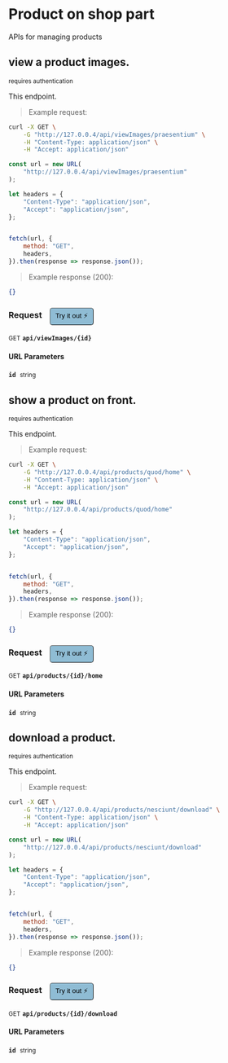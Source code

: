 # Product   on shop part

APIs for managing  products

## view a product images.

<small class="badge badge-darkred">requires authentication</small>

This endpoint.

> Example request:

```bash
curl -X GET \
    -G "http://127.0.0.4/api/viewImages/praesentium" \
    -H "Content-Type: application/json" \
    -H "Accept: application/json"
```

```javascript
const url = new URL(
    "http://127.0.0.4/api/viewImages/praesentium"
);

let headers = {
    "Content-Type": "application/json",
    "Accept": "application/json",
};


fetch(url, {
    method: "GET",
    headers,
}).then(response => response.json());
```


> Example response (200):

```json
{}
```
<div id="execution-results-GETapi-viewImages--id-" hidden>
    <blockquote>Received response<span id="execution-response-status-GETapi-viewImages--id-"></span>:</blockquote>
    <pre class="json"><code id="execution-response-content-GETapi-viewImages--id-"></code></pre>
</div>
<div id="execution-error-GETapi-viewImages--id-" hidden>
    <blockquote>Request failed with error:</blockquote>
    <pre><code id="execution-error-message-GETapi-viewImages--id-"></code></pre>
</div>
<form id="form-GETapi-viewImages--id-" data-method="GET" data-path="api/viewImages/{id}" data-authed="1" data-hasfiles="0" data-headers='{"Content-Type":"application\/json","Accept":"application\/json"}' onsubmit="event.preventDefault(); executeTryOut('GETapi-viewImages--id-', this);">
<h3>
    Request&nbsp;&nbsp;&nbsp;
        <button type="button" style="background-color: #8fbcd4; padding: 5px 10px; border-radius: 5px; border-width: thin;" id="btn-tryout-GETapi-viewImages--id-" onclick="tryItOut('GETapi-viewImages--id-');">Try it out ⚡</button>
    <button type="button" style="background-color: #c97a7e; padding: 5px 10px; border-radius: 5px; border-width: thin;" id="btn-canceltryout-GETapi-viewImages--id-" onclick="cancelTryOut('GETapi-viewImages--id-');" hidden>Cancel</button>&nbsp;&nbsp;
    <button type="submit" style="background-color: #6ac174; padding: 5px 10px; border-radius: 5px; border-width: thin;" id="btn-executetryout-GETapi-viewImages--id-" hidden>Send Request 💥</button>
    </h3>
<p>
<small class="badge badge-green">GET</small>
 <b><code>api/viewImages/{id}</code></b>
</p>
<p>
<label id="auth-GETapi-viewImages--id-" hidden>Authorization header: <b><code>Bearer </code></b><input type="text" name="Authorization" data-prefix="Bearer " data-endpoint="GETapi-viewImages--id-" data-component="header"></label>
</p>
<h4 class="fancy-heading-panel"><b>URL Parameters</b></h4>
<p>
<b><code>id</code></b>&nbsp;&nbsp;<small>string</small>  &nbsp;
<input type="text" name="id" data-endpoint="GETapi-viewImages--id-" data-component="url" required  hidden>
<br>
</p>
</form>


## show a product on front.

<small class="badge badge-darkred">requires authentication</small>

This endpoint.

> Example request:

```bash
curl -X GET \
    -G "http://127.0.0.4/api/products/quod/home" \
    -H "Content-Type: application/json" \
    -H "Accept: application/json"
```

```javascript
const url = new URL(
    "http://127.0.0.4/api/products/quod/home"
);

let headers = {
    "Content-Type": "application/json",
    "Accept": "application/json",
};


fetch(url, {
    method: "GET",
    headers,
}).then(response => response.json());
```


> Example response (200):

```json
{}
```
<div id="execution-results-GETapi-products--id--home" hidden>
    <blockquote>Received response<span id="execution-response-status-GETapi-products--id--home"></span>:</blockquote>
    <pre class="json"><code id="execution-response-content-GETapi-products--id--home"></code></pre>
</div>
<div id="execution-error-GETapi-products--id--home" hidden>
    <blockquote>Request failed with error:</blockquote>
    <pre><code id="execution-error-message-GETapi-products--id--home"></code></pre>
</div>
<form id="form-GETapi-products--id--home" data-method="GET" data-path="api/products/{id}/home" data-authed="1" data-hasfiles="0" data-headers='{"Content-Type":"application\/json","Accept":"application\/json"}' onsubmit="event.preventDefault(); executeTryOut('GETapi-products--id--home', this);">
<h3>
    Request&nbsp;&nbsp;&nbsp;
        <button type="button" style="background-color: #8fbcd4; padding: 5px 10px; border-radius: 5px; border-width: thin;" id="btn-tryout-GETapi-products--id--home" onclick="tryItOut('GETapi-products--id--home');">Try it out ⚡</button>
    <button type="button" style="background-color: #c97a7e; padding: 5px 10px; border-radius: 5px; border-width: thin;" id="btn-canceltryout-GETapi-products--id--home" onclick="cancelTryOut('GETapi-products--id--home');" hidden>Cancel</button>&nbsp;&nbsp;
    <button type="submit" style="background-color: #6ac174; padding: 5px 10px; border-radius: 5px; border-width: thin;" id="btn-executetryout-GETapi-products--id--home" hidden>Send Request 💥</button>
    </h3>
<p>
<small class="badge badge-green">GET</small>
 <b><code>api/products/{id}/home</code></b>
</p>
<p>
<label id="auth-GETapi-products--id--home" hidden>Authorization header: <b><code>Bearer </code></b><input type="text" name="Authorization" data-prefix="Bearer " data-endpoint="GETapi-products--id--home" data-component="header"></label>
</p>
<h4 class="fancy-heading-panel"><b>URL Parameters</b></h4>
<p>
<b><code>id</code></b>&nbsp;&nbsp;<small>string</small>  &nbsp;
<input type="text" name="id" data-endpoint="GETapi-products--id--home" data-component="url" required  hidden>
<br>
</p>
</form>


## download a product.

<small class="badge badge-darkred">requires authentication</small>

This endpoint.

> Example request:

```bash
curl -X GET \
    -G "http://127.0.0.4/api/products/nesciunt/download" \
    -H "Content-Type: application/json" \
    -H "Accept: application/json"
```

```javascript
const url = new URL(
    "http://127.0.0.4/api/products/nesciunt/download"
);

let headers = {
    "Content-Type": "application/json",
    "Accept": "application/json",
};


fetch(url, {
    method: "GET",
    headers,
}).then(response => response.json());
```


> Example response (200):

```json
{}
```
<div id="execution-results-GETapi-products--id--download" hidden>
    <blockquote>Received response<span id="execution-response-status-GETapi-products--id--download"></span>:</blockquote>
    <pre class="json"><code id="execution-response-content-GETapi-products--id--download"></code></pre>
</div>
<div id="execution-error-GETapi-products--id--download" hidden>
    <blockquote>Request failed with error:</blockquote>
    <pre><code id="execution-error-message-GETapi-products--id--download"></code></pre>
</div>
<form id="form-GETapi-products--id--download" data-method="GET" data-path="api/products/{id}/download" data-authed="1" data-hasfiles="0" data-headers='{"Content-Type":"application\/json","Accept":"application\/json"}' onsubmit="event.preventDefault(); executeTryOut('GETapi-products--id--download', this);">
<h3>
    Request&nbsp;&nbsp;&nbsp;
        <button type="button" style="background-color: #8fbcd4; padding: 5px 10px; border-radius: 5px; border-width: thin;" id="btn-tryout-GETapi-products--id--download" onclick="tryItOut('GETapi-products--id--download');">Try it out ⚡</button>
    <button type="button" style="background-color: #c97a7e; padding: 5px 10px; border-radius: 5px; border-width: thin;" id="btn-canceltryout-GETapi-products--id--download" onclick="cancelTryOut('GETapi-products--id--download');" hidden>Cancel</button>&nbsp;&nbsp;
    <button type="submit" style="background-color: #6ac174; padding: 5px 10px; border-radius: 5px; border-width: thin;" id="btn-executetryout-GETapi-products--id--download" hidden>Send Request 💥</button>
    </h3>
<p>
<small class="badge badge-green">GET</small>
 <b><code>api/products/{id}/download</code></b>
</p>
<p>
<label id="auth-GETapi-products--id--download" hidden>Authorization header: <b><code>Bearer </code></b><input type="text" name="Authorization" data-prefix="Bearer " data-endpoint="GETapi-products--id--download" data-component="header"></label>
</p>
<h4 class="fancy-heading-panel"><b>URL Parameters</b></h4>
<p>
<b><code>id</code></b>&nbsp;&nbsp;<small>string</small>  &nbsp;
<input type="text" name="id" data-endpoint="GETapi-products--id--download" data-component="url" required  hidden>
<br>
</p>
</form>



